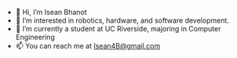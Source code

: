 - 👋 Hi, I’m Isean Bhanot
- 👀 I’m interested in robotics, hardware, and software development. 
- 🌱 I’m currently a student at UC Riverside, majoring in Computer Engineering
- 📫 You can reach me at Isean4B@gmail.com

